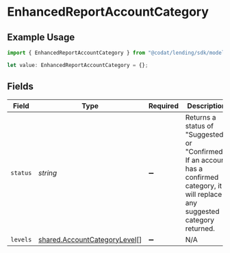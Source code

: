 # EnhancedReportAccountCategory

## Example Usage

```typescript
import { EnhancedReportAccountCategory } from "@codat/lending/sdk/models/shared";

let value: EnhancedReportAccountCategory = {};
```

## Fields

| Field                                                                                                                                    | Type                                                                                                                                     | Required                                                                                                                                 | Description                                                                                                                              |
| ---------------------------------------------------------------------------------------------------------------------------------------- | ---------------------------------------------------------------------------------------------------------------------------------------- | ---------------------------------------------------------------------------------------------------------------------------------------- | ---------------------------------------------------------------------------------------------------------------------------------------- |
| `status`                                                                                                                                 | *string*                                                                                                                                 | :heavy_minus_sign:                                                                                                                       | Returns a status of "Suggested" or "Confirmed". If an account has a confirmed category, it will replace any suggested category returned. |
| `levels`                                                                                                                                 | [shared.AccountCategoryLevel](../../../sdk/models/shared/accountcategorylevel.md)[]                                                      | :heavy_minus_sign:                                                                                                                       | N/A                                                                                                                                      |